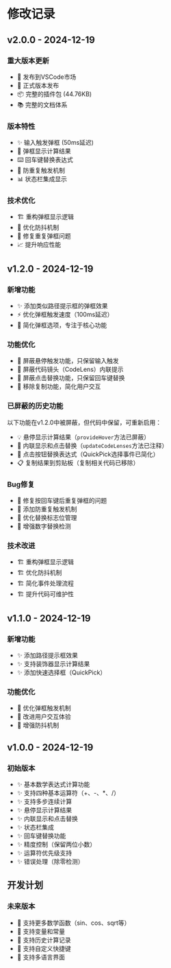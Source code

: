 # 修改记录

## v2.0.0 - 2024-12-19

### 重大版本更新
- 🎉 发布到VSCode市场
- 🚀 正式版本发布
- 📦 完整的插件包 (44.76KB)
- 📚 完整的文档体系

### 版本特性
- ✨ 输入触发弹框 (50ms延迟)
- 🎯 弹框显示计算结果
- ⌨️ 回车键替换表达式
- 🚫 防重复触发机制
- 📊 状态栏集成显示

### 技术优化
- 🏗️ 重构弹框显示逻辑
- 🔧 优化防抖机制
- 🐛 修复重复弹框问题
- 📈 提升响应性能

## v1.2.0 - 2024-12-19

### 新增功能
- ✨ 添加类似路径提示框的弹框效果
- ⚡ 优化弹框触发速度（100ms延迟）
- 🎯 简化弹框选项，专注于核心功能

### 功能优化
- 🔧 屏蔽悬停触发功能，只保留输入触发
- 🔧 屏蔽代码镜头（CodeLens）内联提示
- 🔧 屏蔽点击替换功能，只保留回车键替换
- 🔧 移除复制功能，简化用户交互

### 已屏蔽的历史功能
以下功能在v1.2.0中被屏蔽，但代码中保留，可重新启用：
- 💡 悬停显示计算结果（`provideHover`方法已屏蔽）
- 🎯 内联显示和点击替换（`updateCodeLenses`方法已注释）
- 🔄 点击按钮替换表达式（QuickPick选择事件已简化）
- 📋 复制结果到剪贴板（复制相关代码已移除）

### Bug修复
- 🐛 修复按回车键后重复弹框的问题
- 🐛 添加防重复触发机制
- 🐛 优化替换标志位管理
- 🐛 增强数字替换检测

### 技术改进
- 🏗️ 重构弹框显示逻辑
- 🏗️ 优化防抖机制
- 🏗️ 简化事件处理流程
- 🏗️ 提升代码可维护性

## v1.1.0 - 2024-12-19

### 新增功能
- ✨ 添加路径提示框效果
- ✨ 支持装饰器显示计算结果
- ✨ 添加快速选择框（QuickPick）

### 功能优化
- 🔧 优化弹框触发机制
- 🔧 改进用户交互体验
- 🔧 增强防抖机制

## v1.0.0 - 2024-12-19

### 初始版本
- ✨ 基本数学表达式计算功能
- ✨ 支持四种基本运算符（+、-、*、/）
- ✨ 支持多步连续计算
- ✨ 悬停显示计算结果
- ✨ 内联显示和点击替换
- ✨ 状态栏集成
- ✨ 回车键替换功能
- ✨ 精度控制（保留两位小数）
- ✨ 运算符优先级支持
- ✨ 错误处理（除零检测）

## 开发计划

### 未来版本
- 🔮 支持更多数学函数（sin、cos、sqrt等）
- 🔮 支持变量和常量
- 🔮 支持历史计算记录
- 🔮 支持自定义快捷键
- 🔮 支持多语言界面